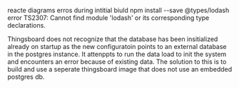 reacte diagrams erros during intitial biuld
npm install --save @types/lodash
 error TS2307: Cannot find module 'lodash' or its corresponding type declarations.

 Thingsboard does not recognize that the database has been insitialized already on startup as the new configuratoin points to an external database in the postgres instance. It attenppts to run the data load to init the system and encounters an error because of existing data. The solution to this is to build and use a seperate thingsboard image that does not use an embedded postgres db.

 